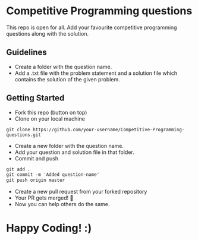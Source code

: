 # Competitive Programming questions
This repo is open for all. Add your favourite competitive programming questions along with the solution.

## Guidelines

- Create a  folder with the question name.
- Add a .txt file with the problem statement and a solution file which contains the solution of the given problem.

## Getting Started

- Fork this repo (button on top)
- Clone on your local machine

```terminal
git clone https://github.com/your-username/Competitive-Programming-questions.git
```

- Create a new folder with the question name.
- Add your question and solution file in that folder. 
- Commit and push

```markdown
git add .
git commit -m 'Added question-name'
git push origin master
```

- Create a new pull request from your forked repository
- Your PR gets merged! 🎃
- Now you can help others do the same.

# Happy Coding! :)
